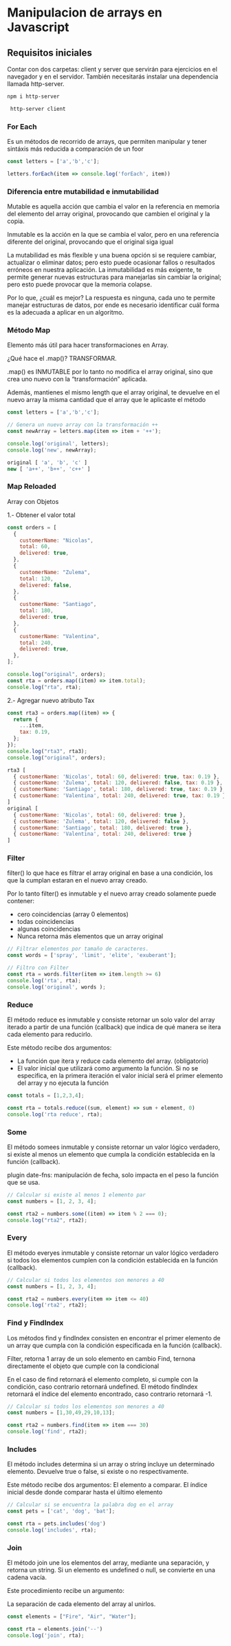 # Manipulacion de arrays en Javascript

## Requisitos iniciales

Contar con dos carpetas: client y server que servirán para ejercicios en el navegador y en el servidor.  También necesitarás instalar una dependencia llamada http-server.

```sh
npm i http-server
```

```sh
 http-server client
```

### For Each
Es un métodos de recorrido de arrays, que permiten manipular y tener sintáxis más reducida a comparación de un foor


```js
const letters = ['a','b','c'];

letters.forEach(item => console.log('forEach', item))

```

### Diferencia entre mutabilidad e inmutabilidad

Mutable es aquella acción que cambia el valor en la referencia en memoria del elemento del array original, provocando que cambien el original y la copia. 

Inmutable es la acción en la que se cambia el valor, pero en una referencia diferente del original, provocando que el original siga igual

La mutabilidad es más flexible y una buena opción si se requiere cambiar, actualizar o eliminar datos; pero esto puede ocasionar fallos o resultados erróneos en nuestra aplicación. La inmutabilidad es más exigente, te permite generar nuevas estructuras para manejarlas sin cambiar la original; pero esto puede provocar que la memoria colapse.

Por lo que, ¿cuál es mejor? La respuesta es ninguna, cada uno te permite manejar estructuras de datos, por ende es necesario identificar cuál forma es la adecuada a aplicar en un algoritmo.


### Método Map
Elemento más útil para hacer transformaciones en Array.

¿Qué hace el .map()? TRANSFORMAR.

.map() es INMUTABLE por lo tanto no modifica el array original, sino que crea uno nuevo con la “transformación” aplicada.

Además, mantienes el mismo length que el array original, te devuelve en el nuevo array la misma cantidad que el array que le aplicaste el método

```js
const letters = ['a','b','c'];

// Genera un nuevo array con la transformación ++
const newArray = letters.map(item => item + '++');

console.log('original', letters);
console.log('new', newArray);
```

```js
original [ 'a', 'b', 'c' ]
new [ 'a++', 'b++', 'c++' ]
```

### Map Reloaded
Array con Objetos 

1.- Obtener el valor total

```js
const orders = [
  {
    customerName: "Nicolas",
    total: 60,
    delivered: true,
  },
  {
    customerName: "Zulema",
    total: 120,
    delivered: false,
  },
  {
    customerName: "Santiago",
    total: 180,
    delivered: true,
  },
  {
    customerName: "Valentina",
    total: 240,
    delivered: true,
  },
];

console.log("original", orders);
const rta = orders.map((item) => item.total);
console.log("rta", rta);
```

2.- Agregar nuevo atributo Tax

```js
const rta3 = orders.map((item) => {
  return {
    ...item,
    tax: 0.19,
  };
});
console.log("rta3", rta3);
console.log("original", orders);
```
```js
rta3 [
  { customerName: 'Nicolas', total: 60, delivered: true, tax: 0.19 },
  { customerName: 'Zulema', total: 120, delivered: false, tax: 0.19 },
  { customerName: 'Santiago', total: 180, delivered: true, tax: 0.19 },
  { customerName: 'Valentina', total: 240, delivered: true, tax: 0.19 }
]
original [
  { customerName: 'Nicolas', total: 60, delivered: true },
  { customerName: 'Zulema', total: 120, delivered: false },
  { customerName: 'Santiago', total: 180, delivered: true },
  { customerName: 'Valentina', total: 240, delivered: true }
]
```


### Filter
filter() lo que hace es filtrar el array original en base a una condición, 
los que la cumplan estaran en el nuevo array creado.

Por lo tanto filter() es inmutable y el nuevo array creado solamente puede contener:

- cero coincidencias (array 0 elementos)
- todas coincidencias 
- algunas coincidencias
- Nunca retorna más elementos que un array original

```js
// Filtrar elementos por tamaño de caracteres.
const words = ['spray', 'limit', 'elite', 'exuberant'];

// Filtro con Filter
const rta = words.filter(item => item.length >= 6)
console.log('rta', rta);
console.log('original', words );
```

### Reduce
El método reduce es inmutable y consiste retornar un solo valor del array iterado a partir de una función (callback) que indica de qué manera se itera cada elemento para reducirlo.

Este método recibe dos argumentos:

- La función que itera y reduce cada elemento del array. (obligatorio)
- El valor inicial que utilizará como argumento la función. Si no se especifica, en la primera iteración el valor inicial será el primer elemento del array y no ejecuta la función

```js
const totals = [1,2,3,4];

const rta = totals.reduce((sum, element) => sum + element, 0)
console.log('rta reduce', rta);
```

### Some
El método somees inmutable y consiste retornar un valor lógico verdadero, si existe al menos un elemento que cumpla la condición establecida en la función (callback).

plugin date-fns: manipulación de fecha, solo impacta en el peso la función que se usa.

```js
// Calcular si existe al menos 1 elemento par
const numbers = [1, 2, 3, 4];

const rta2 = numbers.some((item) => item % 2 === 0);
console.log("rta2", rta2);
```

### Every

El método everyes inmutable y consiste retornar un valor lógico verdadero si todos los elementos cumplen con la condición establecida en la función (callback).

```js
// Calcular si todos los elementos son menores a 40
const numbers = [1, 2, 3, 4];

const rta2 = numbers.every(item => item <= 40)
console.log('rta2', rta2);
```

### Find y FindIndex
Los métodos find y findIndex consisten en encontrar el primer elemento de un array que cumpla con la condición especificada en la función (callback).

Filter, retorna 1 array de un solo elemento en cambio
Find, ternona directamente el objeto que cumple con la condicional

En el caso de find retornará el elemento completo, si cumple con la condición, caso contrario retornará undefined. 
El método findIndex retornará el índice del elemento encontrado, caso contrario retornará -1.

```js
// Calcular si todos los elementos son menores a 40
const numbers = [1,30,49,29,10,13];

const rta2 = numbers.find(item => item === 30)
console.log('find', rta2);

```


### Includes
El método includes determina si un array o string incluye un determinado elemento. Devuelve true o false, si existe o no respectivamente.

Este método recibe dos argumentos:
El elemento a comparar.
El índice inicial desde donde comparar hasta el último elemento

```js
// Calcular si se encuentra la palabra dog en el array
const pets = ['cat', 'dog', 'bat'];

const rta = pets.includes('dog')
console.log('includes', rta);
```


### Join
El método join une los elementos del array, mediante una separación, y retorna un string. Si un elemento es undefined o null, se convierte en una cadena vacía.

Este procedimiento recibe un argumento:

La separación de cada elemento del array al unirlos.

```js
const elements = ["Fire", "Air", "Water"];

const rta = elements.join('--')
console.log('join', rta);
```

